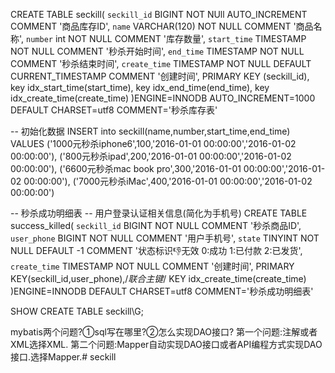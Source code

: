 

CREATE TABLE seckill(
`seckill_id` BIGINT NOT NUll AUTO_INCREMENT COMMENT '商品库存ID',
`name` VARCHAR(120) NOT NULL COMMENT '商品名称',
`number` int NOT NULL COMMENT '库存数量',
`start_time` TIMESTAMP  NOT NULL COMMENT '秒杀开始时间',
`end_time` TIMESTAMP  NOT NULL COMMENT '秒杀结束时间',
`create_time` TIMESTAMP NOT NULL DEFAULT CURRENT_TIMESTAMP COMMENT '创建时间',
PRIMARY KEY (seckill_id),
key idx_start_time(start_time),
key idx_end_time(end_time),
key idx_create_time(create_time)
)ENGINE=INNODB AUTO_INCREMENT=1000 DEFAULT CHARSET=utf8 COMMENT='秒杀库存表'

-- 初始化数据
INSERT into seckill(name,number,start_time,end_time)
VALUES
('1000元秒杀iphone6',100,'2016-01-01 00:00:00','2016-01-02 00:00:00'),
('800元秒杀ipad',200,'2016-01-01 00:00:00','2016-01-02 00:00:00'),
('6600元秒杀mac book pro',300,'2016-01-01 00:00:00','2016-01-02 00:00:00'),
('7000元秒杀iMac',400,'2016-01-01 00:00:00','2016-01-02 00:00:00')

-- 秒杀成功明细表
-- 用户登录认证相关信息(简化为手机号)
CREATE TABLE success_killed(
`seckill_id` BIGINT NOT NULL COMMENT '秒杀商品ID',
`user_phone` BIGINT NOT NULL COMMENT '用户手机号',
`state` TINYINT NOT NULL DEFAULT -1 COMMENT '状态标识:-1:无效 0:成功 1:已付款 2:已发货',
`create_time` TIMESTAMP NOT NULL COMMENT '创建时间',
PRIMARY KEY(seckill_id,user_phone),/*联合主键*/
KEY idx_create_time(create_time)
)ENGINE=INNODB DEFAULT CHARSET=utf8 COMMENT='秒杀成功明细表'

SHOW CREATE TABLE seckill\G;

mybatis两个问题?①sql写在哪里?②怎么实现DAO接口?
第一个问题:注解或者XML选择XML.
第二个问题:Mapper自动实现DAO接口或者API编程方式实现DAO接口.选择Mapper.# seckill
